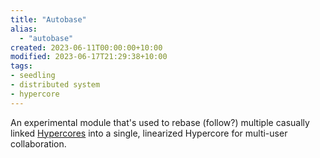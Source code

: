 ```yaml
---
title: "Autobase"
alias:
  - "autobase"
created: 2023-06-11T00:00:00+10:00
modified: 2023-06-17T21:29:38+10:00
tags:
- seedling
- distributed system
- hypercore
---
```


An experimental module that's used to rebase (follow?) multiple casually linked [Hypercores](hypercore.md) into a single, linearized Hypercore for multi-user collaboration.